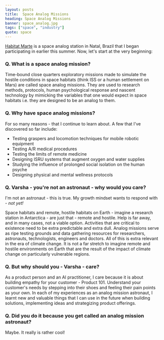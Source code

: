 ```yaml
---
layout: posts
title:  Space Analog Missions
heading: Space Analog Missions
banner: space_analog.jpg
tags: ["space", "industry"]
quote: space
---
```


[Habitat Marte](http://www.habitatmarte.com/) is a space analog station in Natal, Brazil that I began participating in earlier this summer.
Now, let's start at the very beginning: 

### Q. What is a space analog mission?

Time-bound close quarters exploratory missions made to simulate the hostile conditions in space habitats (think ISS or a human settlement on Mars) are called space analog missions. They are used to research methods, protocols, human psychological response and nascent technology by mimicking the variables that one would expect in space habitats i.e. they are designed to be an analog to them. 

### Q. Why have space analog missions?
For so many reasons - that I continue to learn about. A few that I've discovered so far include: 
* Testing graspers and locomotion techniques for mobile robotic equipment
* Testing A/R medical procedures
* Testing the limits of remote medicine
* Designing ISRU systems that augment oxygen and water supplies
* Studying the influence of prolonged social isolation on the human psyche
* Designing physical and mental wellness protocols

### Q. Varsha - you're not an astronaut - why would you care?
I'm not an astronaut - this is true. My growth mindset wants to respond with - *not yet!*

Space habitats and remote, hostile habitats on Earth - imagine a research station in Antarctica - are just that - remote and hostile. Help is far away, and in many cases, not a viable option. Activities that are critical to existence need to be extra predictable and extra dull. Analog missions serve as ripe testing grounds and data gathering resources for researchers, astronauts, technologists, engineers and doctors. 
All of this is extra relevant in the era of climate change. It is not a far stretch to imagine remote and hostile environments on Earth that are the result of the impact of climate change on particularly vulnerable regions. 

### Q. But why should you - Varsha - care?
As a product person and an AI practitioner, I care because it is about building empathy for your customer - Product 101. Understand your customer's needs by stepping into their shoes and feeling their pain points as your own. In each of my experiences as an analog mission astronaut, I learnt new and valuable things that I can use in the future when building solutions, implementing ideas and strategizing product offerings. 

### Q. Did you do it because you get called an analog mission astronaut?
Maybe. It really is rather cool!
